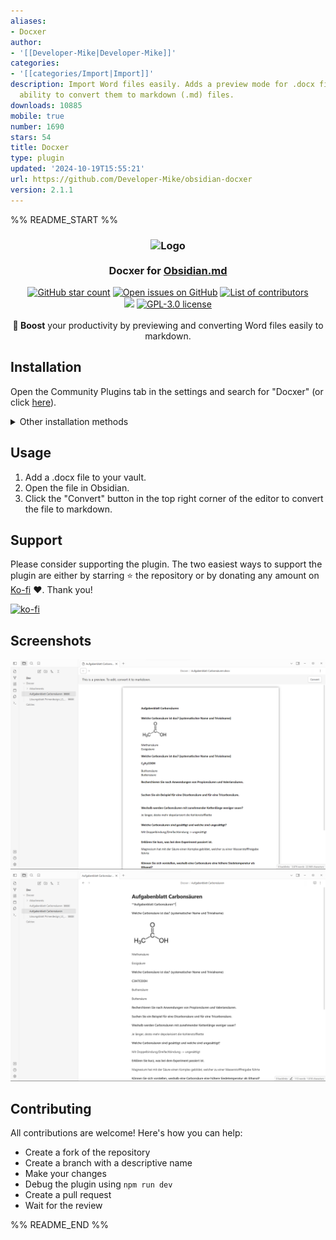 ```yaml
---
aliases:
- Docxer
author:
- '[[Developer-Mike|Developer-Mike]]'
categories:
- '[[categories/Import|Import]]'
description: Import Word files easily. Adds a preview mode for .docx files and the
  ability to convert them to markdown (.md) files.
downloads: 10885
mobile: true
number: 1690
stars: 54
title: Docxer
type: plugin
updated: '2024-10-19T15:55:21'
url: https://github.com/Developer-Mike/obsidian-docxer
version: 2.1.1
---
```


%% README_START %%

<h3 align="center">
    <picture>
        <source media="(prefers-color-scheme: dark)" srcset="./assets/logo-dark.svg">
        <img alt="Logo" src="./assets/logo-light.svg" width="100">
    </picture><br/><br/>
	Docxer for <a href="https://obsidian.md">Obsidian.md</a>
</h3>

<p align="center">
    <a href="https://github.com/Developer-Mike/obsidian-docxer/stargazers"><img src="https://img.shields.io/github/stars/Developer-Mike/obsidian-docxer?colorA=363a4f&colorB=e0ac00&style=for-the-badge" alt="GitHub star count"></a>
    <a href="https://github.com/Developer-Mike/obsidian-docxer/issues"><img src="https://img.shields.io/github/issues/Developer-Mike/obsidian-docxer?colorA=363a4f&colorB=e93147&style=for-the-badge" alt="Open issues on GitHub"></a>
    <a href="https://github.com/Developer-Mike/obsidian-docxer/contributors"><img src="https://img.shields.io/github/contributors/Developer-Mike/obsidian-docxer?colorA=363a4f&colorB=08b94e&style=for-the-badge" alt="List of contributors"></a>
    <br/>
	<a href="https://obsidian.md/plugins?id=docxer"><img src="https://img.shields.io/endpoint?url=https://scambier.xyz/obsidian-endpoints/docxer.json&style=for-the-badge&colorA=363a4f&colorB=d53984"/></a>
    <a href="./LICENSE"><img src="https://img.shields.io/static/v1.svg?style=for-the-badge&label=License&message=GPL-3.0&colorA=363a4f&colorB=b7bdf8" alt="GPL-3.0 license"/></a>
    <br/><br/>
    <b>🚀 Boost</b> your productivity by previewing and converting Word files easily to markdown.
</p>

## Installation
Open the Community Plugins tab in the settings and search for "Docxer" (or click [here](https://obsidian.md/plugins?id=docxer)).

<details>
    <summary>Other installation methods</summary>
    <br/>
    <ul>
        <li>Install it using <a href="https://github.com/TfTHacker/obsidian42-brat">BRAT</a></li>
        <li>Manual folder creation
            <ol>
                <li>Create a folder named <code>obsidian-docxer</code> in your vault's plugins folder (<code>&lt;vault&gt;/.obsidian/plugins/</code>).</li>
                <li>Download <code>main.js</code>, <code>styles.css</code> and <code>manifest.json</code> from the latest release and put them in the <code>obsidian-docxer</code> folder.</li>
                <li>Enable the plugin in Settings -> Community plugins -> Installed plugins</li>
            </ol>
        </li>
    </ul>
</details>

## Usage
1. Add a .docx file to your vault.
2. Open the file in Obsidian.
3. Click the "Convert" button in the top right corner of the editor to convert the file to markdown.

## Support
Please consider supporting the plugin. The two easiest ways to support the plugin are either by starring ⭐ the repository or by donating any amount on [Ko-fi](https://ko-fi.com/X8X27IA08) ❤️. Thank you!

[![ko-fi](https://ko-fi.com/img/githubbutton_sm.svg)](https://ko-fi.com/X8X27IA08)

## Screenshots
![Docx Preview](https://raw.githubusercontent.com/Developer-Mike/obsidian-docxer/HEAD/assets/docx-preview.png)
![Converted File](https://raw.githubusercontent.com/Developer-Mike/obsidian-docxer/HEAD/assets/converted-file.png)

## Contributing
All contributions are welcome! Here's how you can help:
- Create a fork of the repository
- Create a branch with a descriptive name
- Make your changes
- Debug the plugin using `npm run dev`
- Create a pull request
- Wait for the review


%% README_END %%